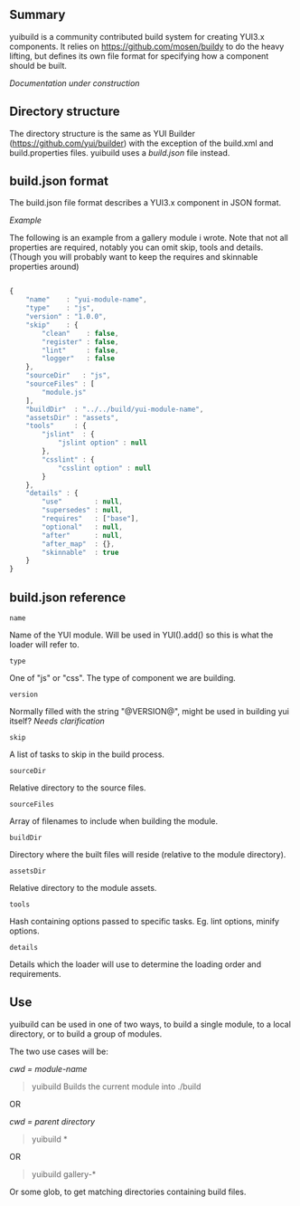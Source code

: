 Summary
-------

yuibuild is a community contributed build system for creating YUI3.x components.
It relies on https://github.com/mosen/buildy to do the heavy lifting, but defines
its own file format for specifying how a component should be built.

*Documentation under construction*

Directory structure
-------------------

The directory structure is the same as YUI Builder (https://github.com/yui/builder) with the exception of the
build.xml and build.properties files. yuibuild uses a *build.json* file instead.

build.json format
-----------------

The build.json file format describes a YUI3.x component in JSON format.

_Example_

The following is an example from a gallery module i wrote.
Note that not all properties are required, notably you can omit skip, tools and details.
(Though you will probably want to keep the requires and skinnable properties around)

```javascript

{
    "name"    : "yui-module-name",
    "type"    : "js",
    "version" : "1.0.0",
    "skip"    : {
        "clean"    : false,
        "register" : false,
        "lint"     : false,
        "logger"   : false
    },
    "sourceDir"   : "js",
    "sourceFiles" : [
        "module.js"
    ],
    "buildDir"  : "../../build/yui-module-name",
    "assetsDir" : "assets",
    "tools"     : {
        "jslint"  : {
            "jslint option" : null
        },
        "csslint" : {
            "csslint option" : null
        }
    },
    "details" : {
        "use"        : null,
        "supersedes" : null,
        "requires"   : ["base"],
        "optional"   : null,
        "after"      : null,
        "after_map"  : {},
        "skinnable"  : true
    }
}

```

build.json reference
--------------------

`name`

Name of the YUI module. Will be used in YUI().add() so this is what
the loader will refer to.

`type`

One of "js" or "css". The type of component we are building.

`version`

Normally filled with the string "@VERSION@", might be used in building yui itself? *Needs clarification*

`skip`

A list of tasks to skip in the build process.

`sourceDir`

Relative directory to the source files.

`sourceFiles`

Array of filenames to include when building the module.

`buildDir`

Directory where the built files will reside (relative to the module directory).

`assetsDir`

Relative directory to the module assets.

`tools`

Hash containing options passed to specific tasks.
Eg. lint options, minify options.

`details`

Details which the loader will use to determine the loading order and requirements.

Use
---

yuibuild can be used in one of two ways, to build a single module, to a local
directory, or to build a group of modules.

The two use cases will be:

*cwd = module-name*

> yuibuild
Builds the current module into ./build

OR

*cwd = parent directory*

> yuibuild *

OR

> yuibuild gallery-*

Or some glob, to get matching directories containing build files.